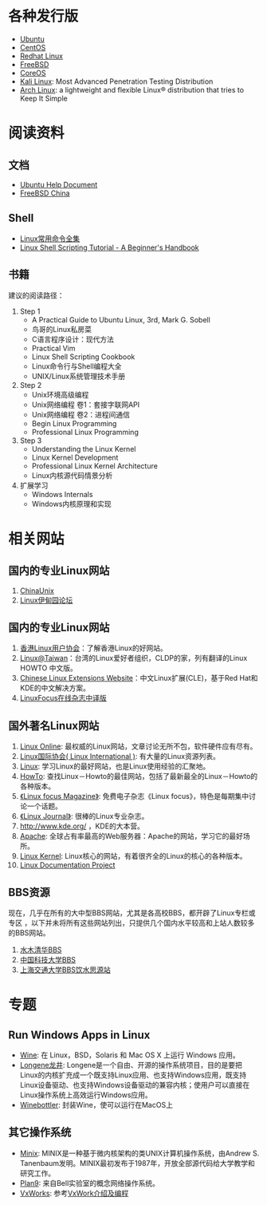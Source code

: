 # 各种发行版

- [Ubuntu](http://www.ubuntu.com/)
- [CentOS](http://www.centos.org/)
- [Redhat Linux](http://www.redhat.com)
- [FreeBSD](http://www.freebsd.org/)
- [CoreOS](https://coreos.com/)
- [Kali Linux](https://www.kali.org/): Most Advanced Penetration Testing Distribution
- [Arch Linux](http://www.archlinux.org/): a lightweight and flexible Linux® distribution that tries to Keep It Simple

# 阅读资料

## 文档

- [Ubuntu Help Document](https://help.ubuntu.com/)
- [FreeBSD China](https://www.freebsdchina.org/)

## Shell

- [Linux常用命令全集](http://itlab.idcquan.com/linux/special/linuxcom/Index.html)
- [Linux Shell Scripting Tutorial - A Beginner's Handbook](http://bash.cyberciti.biz/guide/Main_Page)

## 书籍

建议的阅读路径：

1. Step 1
    - A Practical Guide to Ubuntu Linux, 3rd, Mark G. Sobell
    - 鸟哥的Linux私房菜
    - C语言程序设计：现代方法
    - Practical Vim
    - Linux Shell Scripting Cookbook
    - Linux命令行与Shell编程大全
    - UNIX/Linux系统管理技术手册
1. Step 2
    - Unix环境高级编程
    - Unix网络编程 卷1：套接字联网API
    - Unix网络编程 卷2：进程间通信
    - Begin Linux Programming
    - Professional Linux Programming
1. Step 3
    - Understanding the Linux Kernel
    - Linux Kernel Development
    - Professional Linux Kernel Architecture
    - Linux内核源代码情景分析
1. 扩展学习
    - Windows Internals
    - Windows内核原理和实现

# 相关网站

## 国内的专业Linux网站
1. [ChinaUnix](http://www.chinaunix.net/)
2. [Linux伊甸园论坛](http://bbs.linuxeden.com/index.php)

## 国内的专业Linux网站
1. [香港Linux用户协会](http://wiki.linux.org.hk/w/Mainpage)：了解香港Linux的好网站。
2. [Linux@Taiwan](http://www.Linux.org.tw/)：台湾的Linux爱好者组织，CLDP的家，列有翻译的Linux HOWTO 中文版。
3. [Chinese Linux Extensions Website](http://cle.Linux.org.tw/CLE/)：中文Linux扩展(CLE)，基于Red Hat和KDE的中文解决方案。
4. [LinuxFocus在线杂志中译版](http://www.linuxfocus.org/ChineseGB/)

## 国外著名Linux网站
1. [Linux Online](http://www.Linux.org/): 最权威的Linux网站，文章讨论无所不包，软件硬件应有尽有。
2. [Linux国际协会( Linux International )](http://li.org/): 有大量的Linux资源列表。
3. [Linux](http://www.Linux.com/): 学习Linux的最好网站，也是Linux使用经验的汇聚地。
4. [HowTo](http://www.Linux－howto.com/): 查找Linux－Howto的最佳网站，包括了最新最全的Linux－Howto的各种版本。
5. [《Linux focus Magazine》](http://www.Linuxfocus.org/): 免费电子杂志《Linux focus》，特色是每期集中讨论一个话题。
6. [《Linux Journal》](http://www.Linuxjournal.com/): 很棒的Linux专业杂志。
7. http://www.kde.org/ ，KDE的大本营。
8. [Apache](http://www.apache.org): 全球占有率最高的Web服务器：Apache的网站，学习它的最好场所。
9. [Linux Kernel](http://www.kernel.org): Linux核心的网站，有着很齐全的Linux的核心的各种版本。
10. [Linux Documentation Project](http://tldp.org)

## BBS资源
现在，几乎在所有的大中型BBS网站，尤其是各高校BBS，都开辟了Linux专栏或专区
，以下并未将所有这些网站列出，只提供几个国内水平较高和上站人数较多的BBS网站。
1. [水木清华BBS](http://bbs.tsinghua.edu.cn)
2. [中国科技大学BBS](http://bbs.ustc.edu.cn)
3. [上海交通大学BBS饮水思源站](http://bbs.sjtu.edu.cn)

# 专题

## Run Windows Apps in Linux

- [Wine](https://www.winehq.org/): 在 Linux，BSD，Solaris 和 Mac OS X 上运行 Windows 应用。
- [Longene龙井](http://www.longene.org/index.php): Longene是一个自由、开源的操作系统项目，目的是要把Linux的内核扩充成一个既支持Linux应用、也支持Windows应用，既支持Linux设备驱动、也支持Windows设备驱动的兼容内核；使用户可以直接在Linux操作系统上高效运行Windows应用。
- [Winebottler](http://winebottler.kronenberg.org/): 封装Wine，使可以运行在MacOS上

## 其它操作系统

- [Minix](http://www.minix3.org/): MINIX是一种基于微内核架构的类UNIX计算机操作系统，由Andrew S. Tanenbaum发明。MINIX最初发布于1987年，开放全部源代码给大学教学和研究工作。
- [Plan9](http://plan9.bell-labs.com/plan9/): 来自Bell实验室的概念网络操作系统。
- [VxWorks](http://www.windriver.com/products/vxworks/): 参考[VxWork介绍及编程](http://www.embhelp.com/drew/mypage/VxWorks.htm)
